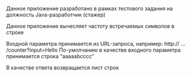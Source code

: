 Данное приложение разработано в рамках тестового задания на должность Java-разработчик (стажер)

Данное приложение вычесляет частоту встречаемых символов в строке

Входной параметра принимается из URL-запроса, например:
http:// ... /counter?input=Hello
По-умолчанию в качестве входного параметра принимается строка “aaaaabcccc”

В качестве ответа возвращается лист строк


 